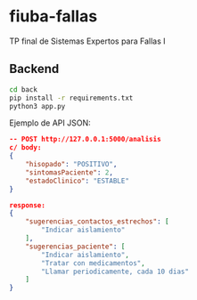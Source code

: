 # fiuba-fallas

TP final de Sistemas Expertos para Fallas I

## Backend

```bash
cd back
pip install -r requirements.txt
python3 app.py
```

Ejemplo de API JSON:
```json
-- POST http://127.0.0.1:5000/analisis
c/ body:
{
    "hisopado": "POSITIVO",
    "sintomasPaciente": 2,
    "estadoClinico": "ESTABLE"
}

response:
{
    "sugerencias_contactos_estrechos": [
        "Indicar aislamiento"
    ],
    "sugerencias_paciente": [
        "Indicar aislamiento",
        "Tratar con medicamentos",
        "Llamar periodicamente, cada 10 dias"
    ]
}
```